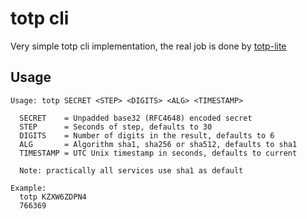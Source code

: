 # totp cli

Very simple totp cli implementation, the real job is done by [totp-lite](https://github.com/fosskers/totp-lite)

## Usage

```
Usage: totp SECRET <STEP> <DIGITS> <ALG> <TIMESTAMP>

  SECRET    = Unpadded base32 (RFC4648) encoded secret
  STEP      = Seconds of step, defaults to 30
  DIGITS    = Number of digits in the result, defaults to 6
  ALG       = Algorithm sha1, sha256 or sha512, defaults to sha1
  TIMESTAMP = UTC Unix timestamp in seconds, defaults to current

  Note: practically all services use sha1 as default

Example:
  totp KZXW6ZDPN4
  766369

```
